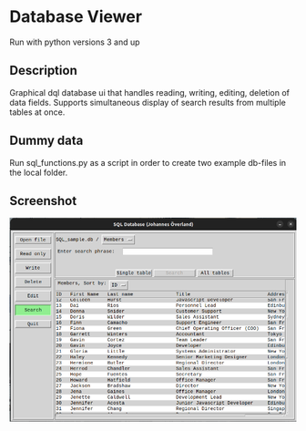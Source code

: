 # Database Viewer
Run with python versions 3 and up

## Description
Graphical dql database ui that handles reading, writing, editing, deletion of data fields.
Supports simultaneous display of search results from multiple tables at once.

## Dummy data
Run sql_functions.py as a script in order to create two example db-files in the local folder.

## Screenshot
![Search view](imgs/search_view.png)
